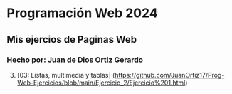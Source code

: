 # Programación Web 2024
## Mis ejercios de Paginas Web
### Hecho por: Juan de Dios Ortiz Gerardo

3.  [03: Listas, multimedia y tablas] (https://github.com/JuanOrtiz17/Prog-Web-Ejercicios/blob/main/Ejercicio_2/Ejercicio%201.html)

